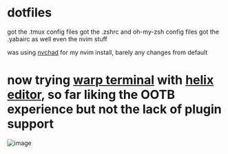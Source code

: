 # dotfiles
got the .tmux config files
got the .zshrc and oh-my-zsh config files
got the .yabairc as well
even the nvim stuff

was using [nvchad](https://nvchad.com/) for my nvim install, barely any changes from default


# now trying [warp terminal](https://warp.dev) with [helix editor](https://helix-editor.com), so far liking the OOTB experience but not the lack of plugin support

![image](https://user-images.githubusercontent.com/48256865/221359991-b5778e32-0bc4-4e0d-91ce-4d00457c2002.png)
